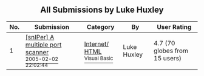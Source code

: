 ﻿<div align="center">

## All Submissions by Luke Huxley

</div>

No.  | Submission | Category | By   | User Rating
---- | ---------- | -------- | ---- | -----------
1 | [\[snIPer\] A multiple port scanner<br /><sup>2005-02-02 22:02:44</sup>](https://github.com/Planet-Source-Code/luke-huxley-sniper-a-multiple-port-scanner__1-58653) | [Internet/ HTML<br /><sup>Visual Basic</sup>](../ByCategory/internet-html__1-34.md) | Luke Huxley | 4.7 (70 globes from 15 users)
